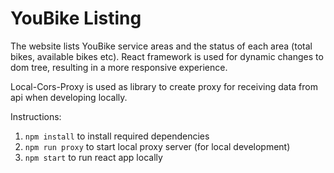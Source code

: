 # YouBike Listing

The website lists YouBike service areas and the status of each area (total bikes, available bikes etc). React framework is used for dynamic changes to dom tree, resulting in a more responsive experience.

Local-Cors-Proxy is used as library to create proxy for receiving data from api when developing locally.

Instructions:

1. ```npm install``` to install required dependencies
2. ```npm run proxy``` to start local proxy server (for local development)
3. ```npm start``` to run react app locally
